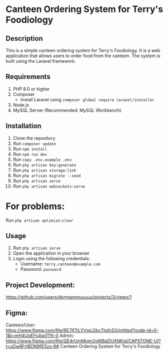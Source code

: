 # Canteen Ordering System for Terry's Foodiology

## Description

This is a simple canteen ordering system for Terry's Foodiology. It is a web application that allows users to order food from the canteen. The system is built using the Laravel framework.

## Requirements
1. PHP 8.0 or higher
2. Composer
    - Install Laravel using `composer global require laravel/installer`
3. Node.js
4. MySQL Server (Recommended: MySQL Workbench)

## Installation
1. Clone the repository
2. Run `composer update`
3. Run `npm install`
4. Run `npm run dev`
5. Run `copy .env.example .env`
6. Run `php artisan key:generate`
7. Run `php artisan storage:link`
8. Run `php artisan migrate --seed`
9. Run `php artisan serve`
10. Run `php artisan websockets:serve`

# For problems:
Run `php artisan optimize:clear`

## Usage

1. Run `php artisan serve`
2. Open the application in your browser
3. Login using the following credentials:
    - Username: `terry.canteen@example.com`
    - Password: `password`

## Project Development:
https://github.com/users/dormammuuuuu/projects/3/views/1

## Figma:
Canteen/User: https://www.figma.com/file/BE7lf7tLYVwLGbc7ijsfcD/Untitled?node-id=0-1&t=mH4UpEFo4wilTflt-0
Admin: https://www.figma.com/file/QE4rUmMiqm2oWBaDUXNKid/CAPSTONE-UI?t=uDw8FrtBDN9fESzx-6# Canteen Ordering System for Terry's Foodiology
